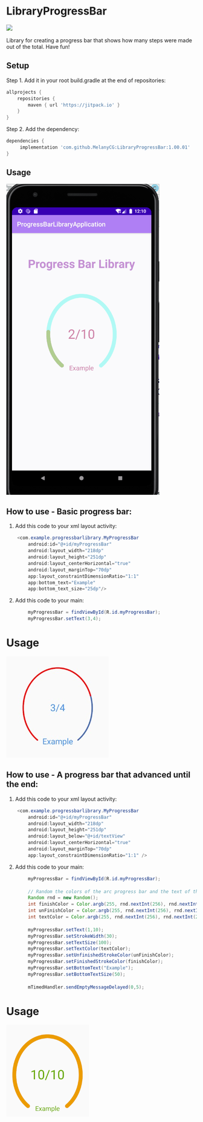 # LibraryProgressBar

[![](https://jitpack.io/v/MelanyCG/LibraryProgressBar.svg)](https://jitpack.io/#MelanyCG/LibraryProgressBar)

Library for creating a progress bar that shows how many steps were made out of the total.
Have fun!

## Setup
Step 1. Add it in your root build.gradle at the end of repositories:
```gradle
allprojects {
    repositories {
        maven { url 'https://jitpack.io' }
    }
}
```

Step 2. Add the dependency:
```gradle
dependencies {
     implementation 'com.github.MelanyCG:LibraryProgressBar:1.00.01'
}
```
## Usage
![](ProgressBarApp.gif)

## How to use - Basic progress bar:
1. Add this code to your xml layout activity: 
```java
    <com.example.progressbarlibrary.MyProgressBar
        android:id="@+id/myProgressBar"
        android:layout_width="218dp"
        android:layout_height="251dp"
        android:layout_centerHorizontal="true"
        android:layout_marginTop="70dp"
        app:layout_constraintDimensionRatio="1:1"
        app:bottom_text="Example"
        app:bottom_text_size="25dp"/>
```

2. Add this code to your main:
```java
        myProgressBar = findViewById(R.id.myProgressBar);
        myProgressBar.setText(3,4);
```

# Usage
![](example1.jpeg)

## How to use - A progress bar that advanced until the end:
1. Add this code to your xml layout activity: 
```java
    <com.example.progressbarlibrary.MyProgressBar
        android:id="@+id/myProgressBar"
        android:layout_width="218dp"
        android:layout_height="251dp"
        android:layout_below="@+id/textView"
        android:layout_centerHorizontal="true"
        android:layout_marginTop="70dp"
        app:layout_constraintDimensionRatio="1:1" />
```
2. Add this code to your main:
```java
        myProgressBar = findViewById(R.id.myProgressBar);

        // Random the colors of the arc progress bar and the text of the progress bar.
        Random rnd = new Random();
        int finishColor = Color.argb(255, rnd.nextInt(256), rnd.nextInt(256), rnd.nextInt(256));
        int unFinishColor = Color.argb(255, rnd.nextInt(256), rnd.nextInt(256), rnd.nextInt(256));
        int textColor = Color.argb(255, rnd.nextInt(256), rnd.nextInt(256), rnd.nextInt(256));

        myProgressBar.setText(1,10);
        myProgressBar.setStrokeWidth(30);
        myProgressBar.setTextSize(100);
        myProgressBar.setTextColor(textColor);
        myProgressBar.setUnfinishedStrokeColor(unFinishColor);
        myProgressBar.setFinishedStrokeColor(finishColor);
        myProgressBar.setBottomText("Example");
        myProgressBar.setBottomTextSize(50);

        mTimedHandler.sendEmptyMessageDelayed(0,5);
```

# Usage
![](example2.PNG)
